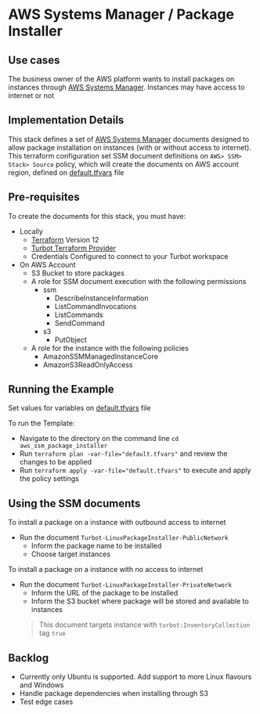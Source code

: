 # AWS Systems Manager / Package Installer

## Use cases
The business owner of the AWS platform wants to install packages on instances through [AWS Systems Manager](https://docs.aws.amazon.com/systems-manager). Instances may have access to internet or not

## Implementation Details
This stack defines a set of [AWS Systems Manager](https://docs.aws.amazon.com/systems-manager) documents designed to allow package installation on instances (with or without access to internet).
This terraform configuration set SSM document definitions on `AWS> SSM> Stack> Source` policy, which will create the documents on AWS account region, defined on [default.tfvars](default.tfvars) file

## Pre-requisites

To create the documents for this stack, you must have:
- Locally
  - [Terraform](https://www.terraform.io) Version 12
  - [Turbot Terraform Provider](https://github.com/turbotio/terraform-provider-turbot)
  - Credentials Configured to connect to your Turbot workspace
- On AWS Account
  - S3 Bucket to store packages
  - A role for SSM document execution with the following permissions
      - ssm
        - DescribeInstanceInformation
        - ListCommandInvocations
        - ListCommands
        - SendCommand
      - s3
        - PutObject
  - A role for the instance with the following policies
    - AmazonSSMManagedInstanceCore
    - AmazonS3ReadOnlyAccess

## Running the Example

Set values for variables on [default.tfvars](default.tfvars) file

To run the Template:
- Navigate to the directory on the command line `cd aws_ssm_package_installer`
- Run `terraform plan -var-file="default.tfvars"` and review the changes to be applied
- Run `terraform apply -var-file="default.tfvars"` to execute and apply the policy settings

## Using the SSM documents
To install a package on a instance with outbound access to internet
- Run the document `Turbot-LinuxPackageInstaller-PublicNetwork`
  - Inform the package name to be installed
  - Choose target instances

To install a package on a instance with no access to internet
- Run the document `Turbot-LinuxPackageInstaller-PrivateNetwork`
  - Inform the URL of the package to be installed
  - Inform the S3 bucket where package will be stored and available to instances
  > This document targets instance with `turbot:InventoryCollection` tag `true`

## Backlog

- Currently only Ubuntu is supported. Add support to more Linux flavours and Windows
- Handle package dependencies when installing through S3
- Test edge cases
